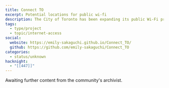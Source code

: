 ```yaml
---
title: Connect TO
excerpt: Potential locations for public wi-fi
description: The City of Toronto has been expanding its public Wi-Fi program in spaces such as community centres and community housing. As the City looks to further implement its free Wi-Fi program, interviews with community stakeholders have emphasized the need for Wi-Fi connectivity in third spaces, such as public parks.
tags:
  - type/project
  - topic/internet-access
social:
  website: https://emily-sakaguchi.github.io/Connect_TO/
  github: https://github.com/emily-sakaguchi/Connect_TO
categories:
  - status/unknown
hacknight:
  - "[[447]]"
---
```

Awaiting further content from the community's archivist.